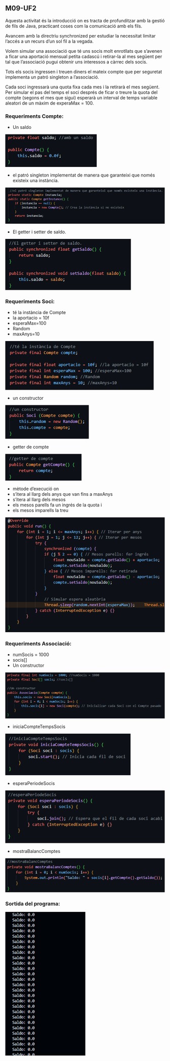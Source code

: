 ## M09-UF2
Aquesta activitat és la introducció  on es tracta de profunditzar amb la gestió de fils de Java, practicant coses com la comunicació amb els fils.

Avancem amb la directriu synchronized per estudiar la necessitat limitar l’accés a un recurs
d’un sol fil a la vegada.


Volem simular una associació que té uns socis molt enrotllats que s’avenen a ficar una aportació
mensual petita cadascú i retirar-la al mes següent per tal que l’associació pugui obtenir uns
interessos a càrrec dels socis.

Tots els socis ingressen i treuen diners el mateix compte que per seguretat implementa un patró
singleton a l’associació.

Cada soci ingressarà una quota fixa cada mes i la retirarà el mes següent. Per simular el pas del
temps el soci després de ficar o treure la quota del compte (segons el mes que sigui) esperarà un
interval de temps variable aleatori de un màxim de experaMax = 100.

### Requeriments Compte: 

- Un saldo

![alt text](imatges/image1.png)

- el patró singleton implementat de manera que garanteixi que només existeix una instància.

![alt text](imatges/image2.png)

- El getter i setter de saldo.

![alt text](imatges/image3.png)

### Requeriments Soci: 

- té la instància de Compte
- la aportacio = 10f
- esperaMax=100
- Random
- maxAnys=10

![alt text](imatges/image5.png)

- un constructor

![alt text](imatges/image6.png)

- getter de compte

![alt text](imatges/image4.png)

- mètode d’execució on
- s’itera al llarg dels anys que van fins a maxAnys
- s’itera al llarg dels mesos
- els mesos parells fa un ingrés de la quota i
- els mesos imparells la treu

![alt text](imatges/image7.png)

### Requeriments Associació: 
- numSocis = 1000
- socis[]
- Un constructor

![alt text](imatges/image11.png)

- iniciaCompteTempsSocis

![alt text](imatges/image10.png)

- esperaPeriodeSocis

![alt text](imatges/image9.png)

- mostraBalancComptes

![alt text](imatges/image8.png)

### Sortida del programa:

![alt text](imatges/image.png)